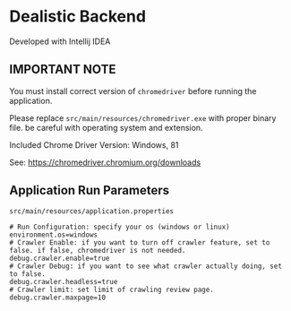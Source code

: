 # Dealistic Backend

Developed with Intellij IDEA

## IMPORTANT NOTE

You must install correct version of `chromedriver` before running the application.

Please replace `src/main/resources/chromedriver.exe` with proper binary file. be careful with operating system and extension.

Included Chrome Driver Version: Windows, 81

See: https://chromedriver.chromium.org/downloads

## Application Run Parameters

`src/main/resources/application.properties`

```properties
# Run Configuration: specify your os (windows or linux)
environment.os=windows
# Crawler Enable: if you want to turn off crawler feature, set to false. if false, chromedriver is not needed.
debug.crawler.enable=true
# Crawler Debug: if you want to see what crawler actually doing, set to false.
debug.crawler.headless=true
# Crawler limit: set limit of crawling review page.
debug.crawler.maxpage=10
```
